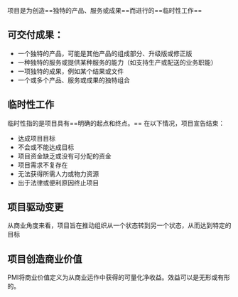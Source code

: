 项目是为创造==独特的产品、服务或成果==而进行的==临时性工作==

## 可交付成果：
+ 一个独特的产品，可能是其他产品的组成部分、升级版或修正版
+ 一种独特的服务或提供某种服务的能力（如支持生产或配送的业务职能）
+ 一项独特的成果，例如某个结果或文件
+ 一个或多个产品、服务或成果的独特组合

## 临时性工作
临时性指的是项目具有==明确的起点和终点。== 在以下情况，项目宣告结束：
+ 达成项目目标
+ 不会或不能达成目标
+ 项目资金缺乏或没有可分配的资金
+ 项目需求不复存在
+ 无法获得所需人力或物力资源
+ 出于法律或便利原因终止项目

## 项目驱动变更
从商业角度来看，项目旨在推动组织从一个状态转到另一个状态，从而达到特定的目标

## 项目创造商业价值
PMI将商业价值定义为从商业运作中获得的可量化净收益。效益可以是无形或有形的。